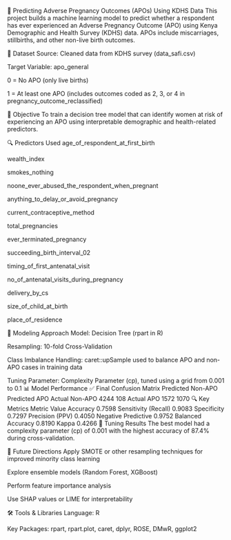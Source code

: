 🍼 Predicting Adverse Pregnancy Outcomes (APOs) Using KDHS Data
This project builds a machine learning model to predict whether a respondent has ever experienced an Adverse Pregnancy Outcome (APO) using Kenya Demographic and Health Survey (KDHS) data. APOs include miscarriages, stillbirths, and other non-live birth outcomes.

📂 Dataset
Source: Cleaned data from KDHS survey (data_safi.csv)

Target Variable: apo_general

0 = No APO (only live births)

1 = At least one APO (includes outcomes coded as 2, 3, or 4 in pregnancy_outcome_reclassified)

🧠 Objective
To train a decision tree model that can identify women at risk of experiencing an APO using interpretable demographic and health-related predictors.

🔍 Predictors Used
age_of_respondent_at_first_birth

wealth_index

smokes_nothing

noone_ever_abused_the_respondent_when_pregnant

anything_to_delay_or_avoid_pregnancy

current_contraceptive_method

total_pregnancies

ever_terminated_pregnancy

succeeding_birth_interval_02

timing_of_first_antenatal_visit

no_of_antenatal_visits_during_pregnancy

delivery_by_cs

size_of_child_at_birth

place_of_residence

🔧 Modeling Approach
Model: Decision Tree (rpart in R)

Resampling: 10-fold Cross-Validation

Class Imbalance Handling: caret::upSample used to balance APO and non-APO cases in training data

Tuning Parameter: Complexity Parameter (cp), tuned using a grid from 0.001 to 0.1
📊 Model Performance
✅ Final Confusion Matrix
Predicted Non-APO	Predicted APO
Actual Non-APO	4244	108
Actual APO	1572	1070
🔍 Key Metrics
Metric	Value
Accuracy	0.7598
Sensitivity (Recall)	0.9083
Specificity	0.7297
Precision (PPV)	0.4050
Negative Predictive	0.9752
Balanced Accuracy	0.8190
Kappa	0.4266
🔬 Tuning Results
The best model had a complexity parameter (cp) of 0.001 with the highest accuracy of 87.4% during cross-validation.

🚀 Future Directions
Apply SMOTE or other resampling techniques for improved minority class learning

Explore ensemble models (Random Forest, XGBoost)

Perform feature importance analysis

Use SHAP values or LIME for interpretability

🛠️ Tools & Libraries
Language: R

Key Packages: rpart, rpart.plot, caret, dplyr, ROSE, DMwR, ggplot2
